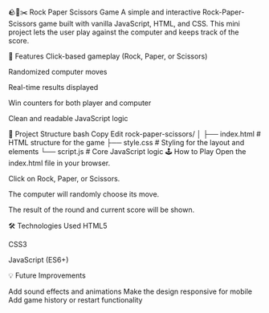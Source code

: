 🪨📄✂️ Rock Paper Scissors Game
A simple and interactive Rock-Paper-Scissors game built with vanilla JavaScript, HTML, and CSS. This mini project lets the user play against the computer and keeps track of the score.

🚀 Features
Click-based gameplay (Rock, Paper, or Scissors)

Randomized computer moves

Real-time results displayed

Win counters for both player and computer

Clean and readable JavaScript logic

📁 Project Structure
bash
Copy
Edit
rock-paper-scissors/
│
├── index.html         # HTML structure for the game
├── style.css          # Styling for the layout and elements
└── script.js          # Core JavaScript logic
🕹️ How to Play
Open the index.html file in your browser.

Click on Rock, Paper, or Scissors.

The computer will randomly choose its move.

The result of the round and current score will be shown.

🛠️ Technologies Used
HTML5

CSS3

JavaScript (ES6+)



💡 Future Improvements

Add sound effects and animations
Make the design responsive for mobile
Add game history or restart functionality




